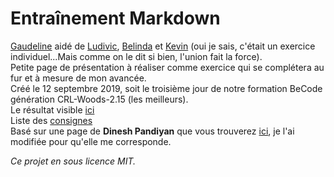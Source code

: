 # Entraînement Markdown  


[Gaudeline](https://github.com/Gaudeline) aidé de [Ludivic](https://github.com/Ludgil), [Belinda](https://github.com/belindaschepers) et [Kevin](https://github.com/kevin-labtani) (oui je sais, c'était un exercice individuel...Mais comme on le dit si bien, l'union fait la force).  
Petite page de présentation à réaliser comme exercice qui se complétera au fur et à mesure de mon avancée.  
Créé le 12 septembre 2019, soit le troisième jour de notre formation BeCode génération CRL-Woods-2.15 (les meilleurs).  
Le résultat visible [ici](https://gaudeline.github.io)  
Liste des [consignes](https://github.com/becodeorg/CRL-Woods-2.15/blob/master/Parcours/01-Prairie/4.Markdown/1.exercice-markdown-individuel.md)  
Basé sur une page de **Dinesh Pandiyan** que vous trouverez [ici](https://dev.to/flexdinesh/create-your-developer-landing-page-with-github-pages---42jk), je l'ai modifiée pour qu'elle me corresponde.

*Ce projet en sous licence MIT.*

